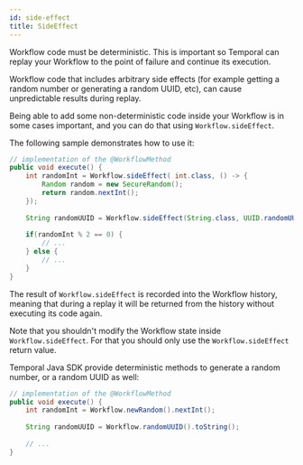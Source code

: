 ```yaml
---
id: side-effect
title: SideEffect
---
```


Workflow code must be deterministic. 
This is important so Temporal can replay your Workflow to the point of failure
and continue its execution. 

Workflow code that includes arbitrary side effects (for example getting a random
number or generating a random UUID, etc), can cause unpredictable results during replay.

Being able to add some non-deterministic code inside your Workflow is in some cases important, and you can do that
using `Workflow.sideEffect`.

The following sample demonstrates how to use it:

```java
// implementation of the @WorkflowMethod
public void execute() {
    int randomInt = Workflow.sideEffect( int.class, () -> {
        Random random = new SecureRandom();
        return random.nextInt();
    });
    
    String randomUUID = Workflow.sideEffect(String.class, UUID.randomUUID()::toString);
    
    if(randomInt % 2 == 0) {
        // ... 
    } else {
        // ... 
    }    
}
```

The result of `Workflow.sideEffect` is recorded into the Workflow history, meaning that during
a replay it will be returned from the history without executing its code again.

Note that you shouldn't modify the Workflow state inside `Workflow.sideEffect`.
For that you should only use the `Workflow.sideEffect` return value.

Temporal Java SDK provide deterministic methods to generate a random number, or a random UUID as well:

```java
// implementation of the @WorkflowMethod
public void execute() {
    int randomInt = Workflow.newRandom().nextInt();
    
    String randomUUID = Workflow.randomUUID().toString();
    
    // ...
}
```
